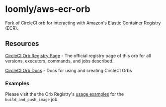 # loomly/aws-ecr-orb
Fork of CircleCI orb for interacting with Amazon's Elastic Container Registry (ECR).

## Resources
[CircleCI Orb Registry Page](https://circleci.com/orbs/registry/orb/circleci/aws-ecr) - The official registry page of this orb for all versions, executors, commands, and jobs described.

[CircleCI Orb Docs](https://circleci.com/docs/2.0/orb-intro/#section=configuration) - Docs for using and creating CircleCI Orbs

### Examples
Please visit the the Orb Registry's [usage examples](https://circleci.com/developer/orbs/orb/circleci/aws-ecr#usage-simple-build-and-push) for the `build_and_push_image` job.
